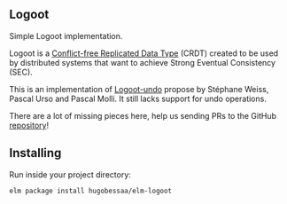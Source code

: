 Logoot
---

Simple Logoot implementation.

Logoot is a [Conflict-free Replicated Data Type][crdt] (CRDT) created to be used by
distributed systems that want to achieve Strong Eventual Consistency (SEC).

[crdt]: https://en.wikipedia.org/wiki/Conflict-free_replicated_data_type

This is an implementation of [Logoot-undo][logoot] propose by Stéphane Weiss,
Pascal Urso and Pascal Molli. It still lacks support for undo operations.

[logoot]: https://pdfs.semanticscholar.org/75e4/5cd9cae6d0da1faeae11732e39a4c1c7a17b.pdf

There are a lot of missing pieces here, help us sending PRs to the GitHub [repository]!

[repository]: https://github.com/hugobessaa/elm-logoot

## Installing

Run inside your project directory:

```bash
elm package install hugobessaa/elm-logoot
```
